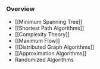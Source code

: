 ### Overview
+ [[Minimum Spanning Tree]]
+ [[Shortest Path Algorithms]]
+ [[Complexity Theory]]
+ [[Maximum Flow]]
+ [[Distributed Graph Algorithms]]
+ [[Approximation Algorithms]]
+ Randomized Algorithms